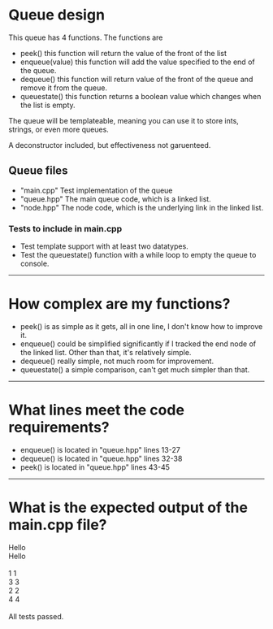 # Queue design
This queue has 4 functions. The functions are 
 - peek() this function will return the value of the front of the list
 - enqueue(value) this function will add the value specified to the end of the queue.
 - dequeue() this function will return value of the front of the queue and remove it from the queue.
 - queuestate() this function returns a boolean value which changes when the list is empty.

The queue will be templateable, meaning you can use it to store ints, strings, or even more queues.

A deconstructor included, but effectiveness not garuenteed.

## Queue files
 - "main.cpp" Test implementation of the queue
 - "queue.hpp" The main queue code, which is a linked list.
 - "node.hpp" The node code, which is the underlying link in the linked list.

### Tests to include in main.cpp
 - Test template support with at least two datatypes.
 - Test the queuestate() function with a while loop to empty the queue to console.
-----------------------
# How complex are my functions?
 - peek() is as simple as it gets, all in one line, I don't know how to improve it.
 - enqueue() could be simplified significantly if I tracked the end node of the linked list. Other than that, it's relatively simple.
 - dequeue() really simple, not much room for improvement.
 - queuestate() a simple comparison, can't get much simpler than that.
-----------------------------------
# What lines meet the code requirements?
 - enqueue() is located in "queue.hpp" lines 13-27
 - dequeue() is located in "queue.hpp" lines 32-38
 - peek() is located in "queue.hpp" lines 43-45
----------------------------------
# What is the expected output of the main.cpp file?
<p>Hello<br>
Hello<br>
<br>
1 1<br>
3 3<br>
2 2<br>
4 4<br>
<br>
All tests passed.</p>
